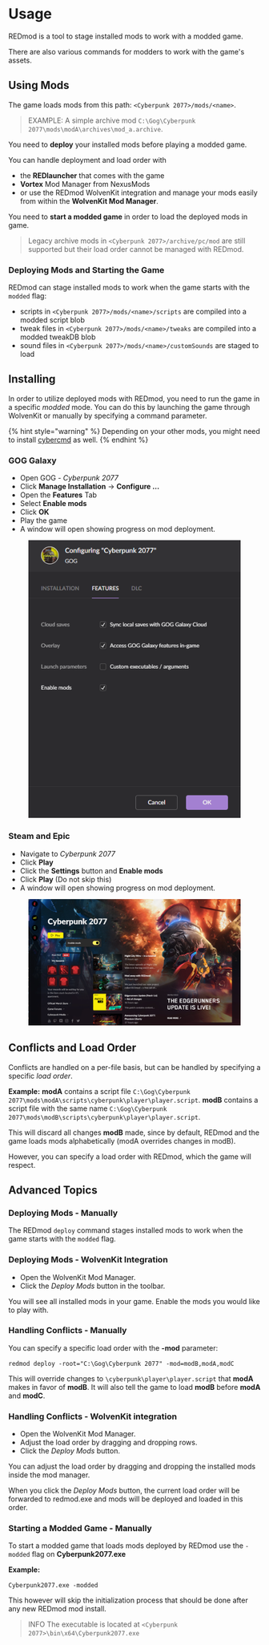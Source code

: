 # Usage

REDmod is a tool to stage installed mods to work with a modded game.

There are also various commands for modders to work with the game's assets.

## Using Mods

The game loads mods from this path: `<Cyberpunk 2077>/mods/<name>`.

> EXAMPLE: A simple archive mod `C:\Gog\Cyberpunk 2077\mods\modA\archives\mod_a.archive`.

You need to **deploy** your installed mods before playing a modded game.

You can handle deployment and load order with

* the **REDlauncher** that comes with the game
* **Vortex** Mod Manager from NexusMods
* or use the REDmod WolvenKit integration and manage your mods easily from within the **WolvenKit Mod Manager**.

You need to **start a modded game** in order to load the deployed mods in game.

> Legacy archive mods in `<Cyberpunk 2077>/archive/pc/mod` are still supported but their load order cannot be managed with REDmod.

### Deploying Mods and Starting the Game

REDmod can stage installed mods to work when the game starts with the `modded` flag:

* scripts in `<Cyberpunk 2077>/mods/<name>/scripts` are compiled into a modded script blob
* tweak files in `<Cyberpunk 2077>/mods/<name>/tweaks` are compiled into a modded tweakDB blob
* sound files in `<Cyberpunk 2077>/mods/<name>/customSounds` are staged to load

## Installing

In order to utilize deployed mods with REDmod, you need to run the game in a specific _modded_ mode. You can do this by launching the game through WolvenKit or manually by specifying a command parameter.

{% hint style="warning" %}
Depending on your other mods, you might need to install [cybercmd](https://www.nexusmods.com/cyberpunk2077/mods/5176) as well.
{% endhint %}

### **GOG Galaxy**

* Open GOG - _Cyberpunk 2077_
* Click **Manage Installation** -> **Configure ...**
* Open the **Features** Tab
* Select **Enable mods**
* Click **OK**
* Play the game
* A window will open showing progress on mod deployment.

<figure><img src="../../../.gitbook/assets/redmod_gog.png" alt=""><figcaption></figcaption></figure>

### **Steam** and **Epic**

* Navigate to _Cyberpunk 2077_
* Click **Play**
* Click the **Settings** button and **Enable mods**
* Click **Play** (Do not skip this)
* A window will open showing progress on mod deployment.

<figure><img src="../../../.gitbook/assets/gog_prelauncher.png" alt=""><figcaption></figcaption></figure>

## Conflicts and Load Order

Conflicts are handled on a per-file basis, but can be handled by specifying a specific _load order_.

**Example:** **modA** contains a script file `C:\Gog\Cyberpunk 2077\mods\modA\scripts\cyberpunk\player\player.script`. **modB** contains a script file with the same name `C:\Gog\Cyberpunk 2077\mods\modB\scripts\cyberpunk\player\player.script`.

This will discard all changes **modB** made, since by default, REDmod and the game loads mods alphabetically (modA overrides changes in modB).

However, you can specify a load order with REDmod, which the game will respect.

## Advanced Topics

### Deploying Mods - Manually

The REDmod `deploy` command stages installed mods to work when the game starts with the `modded` flag.

### Deploying Mods - WolvenKit Integration

* Open the WolvenKit Mod Manager.
* Click the _Deploy Mods_ button in the toolbar.

You will see all installed mods in your game. Enable the mods you would like to play with.

### Handling Conflicts - Manually

You can specify a specific load order with the **-mod** parameter:

```
redmod deploy -root="C:\Gog\Cyberpunk 2077" -mod=modB,modA,modC
```

This will override changes to `\cyberpunk\player\player.script` that **modA** makes in favor of **modB**. It will also tell the game to load **modB** before **modA** and **modC**.

### Handling Conflicts - WolvenKit integration

* Open the WolvenKit Mod Manager.
* Adjust the load order by dragging and dropping rows.
* Click the _Deploy Mods_ button.

You can adjust the load order by dragging and dropping the installed mods inside the mod manager.

When you click the _Deploy Mods_ button, the current load order will be forwarded to redmod.exe and mods will be deployed and loaded in this order.

### Starting a Modded Game - Manually

To start a modded game that loads mods deployed by REDmod use the `-modded` flag on **Cyberpunk2077.exe**

**Example:**

```
Cyberpunk2077.exe -modded
```

This however will skip the initialization process that should be done after any new REDmod mod install.

> INFO The executable is located at `<Cyberpunk 2077>\bin\x64\Cyberpunk2077.exe`
